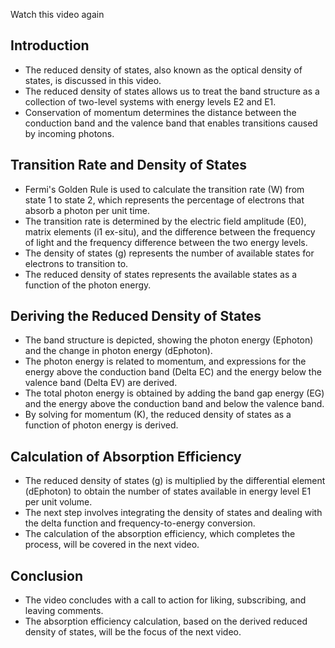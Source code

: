  Watch this video again
 
## Introduction

- The reduced density of states, also known as the optical density of states, is discussed in this video.
- The reduced density of states allows us to treat the band structure as a collection of two-level systems with energy levels E2 and E1.
- Conservation of momentum determines the distance between the conduction band and the valence band that enables transitions caused by incoming photons.

## Transition Rate and Density of States

- Fermi's Golden Rule is used to calculate the transition rate (W) from state 1 to state 2, which represents the percentage of electrons that absorb a photon per unit time.
- The transition rate is determined by the electric field amplitude (E0), matrix elements (i1 ex-situ), and the difference between the frequency of light and the frequency difference between the two energy levels.
- The density of states (g) represents the number of available states for electrons to transition to.
- The reduced density of states represents the available states as a function of the photon energy.

## Deriving the Reduced Density of States

- The band structure is depicted, showing the photon energy (Ephoton) and the change in photon energy (dEphoton).
- The photon energy is related to momentum, and expressions for the energy above the conduction band (Delta EC) and the energy below the valence band (Delta EV) are derived.
- The total photon energy is obtained by adding the band gap energy (EG) and the energy above the conduction band and below the valence band.
- By solving for momentum (K), the reduced density of states as a function of photon energy is derived.

## Calculation of Absorption Efficiency

- The reduced density of states (g) is multiplied by the differential element (dEphoton) to obtain the number of states available in energy level E1 per unit volume.
- The next step involves integrating the density of states and dealing with the delta function and frequency-to-energy conversion.
- The calculation of the absorption efficiency, which completes the process, will be covered in the next video.

## Conclusion

- The video concludes with a call to action for liking, subscribing, and leaving comments.
- The absorption efficiency calculation, based on the derived reduced density of states, will be the focus of the next video.